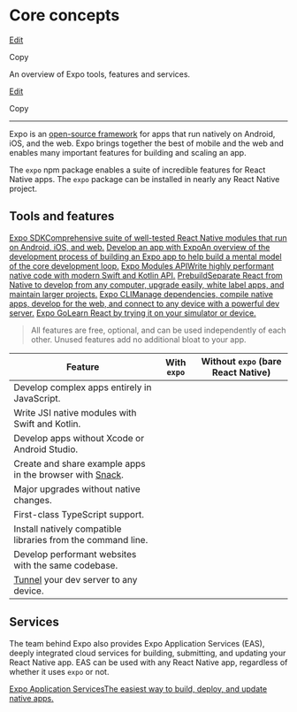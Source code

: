 # Core concepts

[Edit](https://github.com/expo/expo/edit/main/docs/pages/core-concepts.mdx)

Copy

An overview of Expo tools, features and services.

[Edit](https://github.com/expo/expo/edit/main/docs/pages/core-concepts.mdx)

Copy

* * *

Expo is an [open-source framework](https://github.com/expo/expo/) for apps
that run natively on Android, iOS, and the web. Expo brings together the best
of mobile and the web and enables many important features for building and
scaling an app.

The `expo` npm package enables a suite of incredible features for React Native
apps. The `expo` package can be installed in nearly any React Native project.

## Tools and features

[Expo SDKComprehensive suite of well-tested React Native modules that run on
Android, iOS, and web.](/versions/latest) [Develop an app with ExpoAn overview
of the development process of building an Expo app to help build a mental
model of the core development loop.](/workflow/overview) [Expo Modules
APIWrite highly performant native code with modern Swift and Kotlin
API.](/modules/overview) [PrebuildSeparate React from Native to develop from
any computer, upgrade easily, white label apps, and maintain larger
projects.](/workflow/prebuild) [Expo CLIManage dependencies, compile native
apps, develop for the web, and connect to any device with a powerful dev
server.](/more/expo-cli) [Expo GoLearn React by trying it on your simulator or
device.](/get-started/set-up-your-environment)

> All features are free, optional, and can be used independently of each
> other. Unused features add no additional bloat to your app.

Feature| With `expo`| Without `expo` (bare React Native)  
---|---|---  
Develop complex apps entirely in JavaScript.| |   
Write JSI native modules with Swift and Kotlin.| |   
Develop apps without Xcode or Android Studio.| |   
Create and share example apps in the browser with [Snack](https://snack.expo.dev/).| |   
Major upgrades without native changes.| |   
First-class TypeScript support.| |   
Install natively compatible libraries from the command line.| |   
Develop performant websites with the same codebase.| |   
[Tunnel](/more/expo-cli#tunneling) your dev server to any device.| |   
  
## Services

The team behind Expo also provides Expo Application Services (EAS), deeply
integrated cloud services for building, submitting, and updating your React
Native app. EAS can be used with any React Native app, regardless of whether
it uses `expo` or not.

[Expo Application ServicesThe easiest way to build, deploy, and update native
apps.](/eas)

